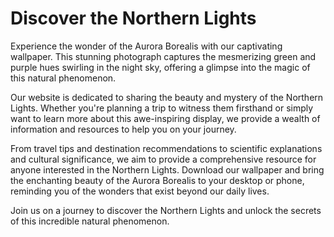 <!--font:I would recommend using the "Montserrat" font for the website.-->

# Discover the Northern Lights

Experience the wonder of the Aurora Borealis with our captivating wallpaper. This stunning photograph captures the mesmerizing green and purple hues swirling in the night sky, offering a glimpse into the magic of this natural phenomenon.

Our website is dedicated to sharing the beauty and mystery of the Northern Lights. Whether you're planning a trip to witness them firsthand or simply want to learn more about this awe-inspiring display, we provide a wealth of information and resources to help you on your journey.

From travel tips and destination recommendations to scientific explanations and cultural significance, we aim to provide a comprehensive resource for anyone interested in the Northern Lights. Download our wallpaper and bring the enchanting beauty of the Aurora Borealis to your desktop or phone, reminding you of the wonders that exist beyond our daily lives.

Join us on a journey to discover the Northern Lights and unlock the secrets of this incredible natural phenomenon.

<!--

Write me markdown content of website with wallpaper:

"A photograph of the Northern Lights, with the green and purple hues swirling in the night sky."

The header of the page should not be copy of the text but rather a real content of the website which is using this wallpaper.


---


# Aurora Borealis Wallpaper

Decorate your desktop or phone with the stunning beauty of the Northern Lights. This photograph captures the mesmerizing green and purple hues swirling in the night sky, creating a breathtaking display of natural wonder.

Download this wallpaper now and immerse yourself in the magic of the Aurora Borealis. Whether you're an avid traveler, a nature lover, or simply appreciate the beauty of our world, this wallpaper is sure to inspire and delight.


---


Heading should not include word "wallpaper". The website should not be about the wallpaper itself, wallpaper is just a related background, rewrite whole content.


---


# Experience the Magic of the Northern Lights

Immerse yourself in the stunning beauty of the Aurora Borealis with our captivating wallpaper. This photograph captures the mesmerizing green and purple hues swirling in the night sky, creating a breathtaking display of natural wonder.

Our website is dedicated to sharing the awe-inspiring experience of witnessing the Northern Lights firsthand. From travel tips and destination recommendations to scientific explanations and cultural significance, we aim to provide a comprehensive resource for anyone interested in this incredible phenomenon.

Download our wallpaper and bring the magic of the Northern Lights to your desktop or phone. Let the beauty of nature inspire you every day and remind you of the wonders that exist beyond our daily lives. Join us on a journey to discover the enchanting world of the Aurora Borealis.


---


Heading is too long, rewrite whole content.


---


# Discover the Northern Lights

Experience the wonder of the Aurora Borealis with our captivating wallpaper. This stunning photograph captures the mesmerizing green and purple hues swirling in the night sky, offering a glimpse into the magic of this natural phenomenon.

Our website is dedicated to sharing the beauty and mystery of the Northern Lights. Whether you're planning a trip to witness them firsthand or simply want to learn more about this awe-inspiring display, we provide a wealth of information and resources to help you on your journey.

From travel tips and destination recommendations to scientific explanations and cultural significance, we aim to provide a comprehensive resource for anyone interested in the Northern Lights. Download our wallpaper and bring the enchanting beauty of the Aurora Borealis to your desktop or phone, reminding you of the wonders that exist beyond our daily lives.

Join us on a journey to discover the Northern Lights and unlock the secrets of this incredible natural phenomenon.


---


Write me a Google font which is best fitting for the website.

Pick from the list:
- Alegreya
- Roboto
- Lato
- Orbitron
- IBM Plex Sans
- Great Vibes
- Playfair Display
- Exo 2
- Inter
- Lobster
- Futura
- Barlow Condensed
- Dancing Script
- Open Sans
- Poppins
- Montserrat
- Raleway


Write just the font name nothing else.


---


I would recommend using the "Montserrat" font for the website.

-->

